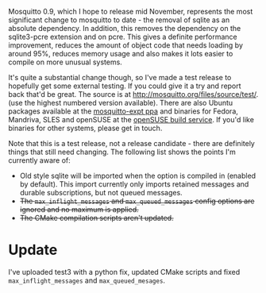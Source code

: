 <!--
.. title: Mosquitto 0.9~test2
.. slug: mosquitto-0-9test2
.. date: 2010-11-04 10:37:49
.. tags: Testing
.. category:
.. link:
.. description:
.. type: text
-->

Mosquitto 0.9, which I hope to release mid November, represents the most
significant change to mosquitto to date - the removal of sqlite as an absolute
dependency. In addition, this removes the dependency on the sqlite3-pcre
extension and on pcre. This gives a definite performance improvement, reduces
the amount of object code that needs loading by around 95%, reduces memory
usage and also makes it lots easier to compile on more unusual systems.

It's quite a substantial change though, so I've made a test release to
hopefully get some external testing. If you could give it a try and report back
that'd be great. The source is at <http://mosquitto.org/files/source/test/>.
(use the highest numbered version available). There are also Ubuntu packages
available at the [mosquitto-expt ppa] and binaries for Fedora, Mandriva, SLES
and openSUSE at the [openSUSE build service]. If you'd like binaries for other
systems, please get in touch.

Note that this is a test release, not a release candidate - there are
definitely things that still need changing. The following list shows the points
I'm currently aware of:

* Old style sqlite will be imported when the option is compiled in (enabled by
  default). This import currently only imports retained messages and durable
  subscriptions, but not queued messages.
* ~~The `max_inflight_messages` and `max_queued_messages` config options are
  ignored and no maximum is applied.~~
* ~~The CMake compilation scripts aren't updated.~~

# Update

I've uploaded test3 with a python fix, updated CMake scripts and fixed
`max_inflight_messages` and `max_queued_mesages`.

[mosquitto-expt ppa]: https://launchpad.net/~mosquitto-dev/+archive/mosquitto-expt

[openSUSE build service]: https://build.opensuse.org/project/show?project=home%3Aoojah%3Amqtt_expt

